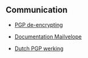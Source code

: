## Communication

- [PGP de-encrypting](https://sela.io/pgp)

- [Documentation Mailvelope](https://www.mailvelope.com/en/help)

- [Dutch PGP werking](https://www.nu.nl/internet/3784407/zo-versleutel-je-e-mail-met-pgp.html)